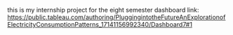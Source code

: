 this is my internship project for the eight semester
dashboard link: https://public.tableau.com/authoring/PluggingintotheFutureAnExplorationofElectricityConsumptionPatterns_17141156992340/Dashboard7#1
